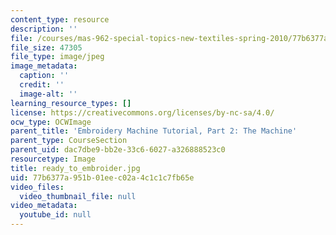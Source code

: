 ```yaml
---
content_type: resource
description: ''
file: /courses/mas-962-special-topics-new-textiles-spring-2010/77b6377a951b01eec02a4c1c1c7fb65e_ready_to_embroider.jpg
file_size: 47305
file_type: image/jpeg
image_metadata:
  caption: ''
  credit: ''
  image-alt: ''
learning_resource_types: []
license: https://creativecommons.org/licenses/by-nc-sa/4.0/
ocw_type: OCWImage
parent_title: 'Embroidery Machine Tutorial, Part 2: The Machine'
parent_type: CourseSection
parent_uid: dac7dbe9-bb2e-33c6-6027-a326888523c0
resourcetype: Image
title: ready_to_embroider.jpg
uid: 77b6377a-951b-01ee-c02a-4c1c1c7fb65e
video_files:
  video_thumbnail_file: null
video_metadata:
  youtube_id: null
---
```

